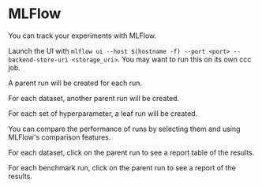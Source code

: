 # MLFlow

You can track your experiments with MLFlow.

Launch the UI with `mlflow ui --host $(hostname -f) --port <port> --backend-store-uri <storage_uri>`. You may want to run this on its own ccc job.

A parent run will be created for each run.

For each dataset, another parent run will be created.

For each set of hyperparameter, a leaf run will be created.

You can compare the performance of runs by selecting them and using MLFlow's comparison features.

For each dataset, click on the parent run to see a report table of the results.

For each benchmark run, click on the parent run to see a report of the results.
